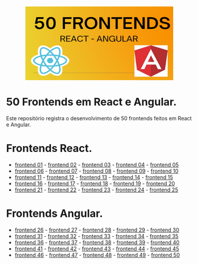 <p align="center"><img src="https://github.com/Adyson-Lima/50_frontends_react_angular/blob/main/50%20FRONTENDS.jpg" alt="logo" width="400" height="200"></p>

# 50 Frontends em React e Angular.

Este repositório registra o desenvolvimento de 50 frontends feitos em React e Angular.

# Frontends React.
- <a href="https://github.com/Adyson-Lima/courses_web">frontend 01</a> - <a href="">frontend 02</a> - <a href="">frontend 03</a> - <a href="">frontend 04</a> - <a href="">frontend 05</a>
- <a href="">frontend 06</a> - <a href="">frontend 07</a> - <a href="">frontend 08</a> - <a href="">frontend 09</a> - <a href="">frontend 10</a>
- <a href="">frontend 11</a> - <a href="">frontend 12</a> - <a href="">frontend 13</a> - <a href="">frontend 14</a> - <a href="">frontend 15</a>
- <a href="">frontend 16</a> - <a href="">frontend 17</a> - <a href="">frontend 18</a> - <a href="">frontend 19</a> - <a href="">frontend 20</a>
- <a href="">frontend 21</a> - <a href="">frontend 22</a> - <a href="">frontend 23</a> - <a href="">frontend 24</a> - <a href="">frontend 25</a>

# Frontends Angular.

- <a href="">frontend 26</a> - <a href="">frontend 27</a> - <a href="">frontend 28</a> - <a href="">frontend 29</a> - <a href="">frontend 30</a>
- <a href="">frontend 31</a> - <a href="">frontend 32</a> - <a href="">frontend 33</a> - <a href="">frontend 34</a> - <a href="">frontend 35</a>
- <a href="">frontend 36</a> - <a href="">frontend 37</a> - <a href="">frontend 38</a> - <a href="">frontend 39</a> - <a href="">frontend 40</a>
- <a href="">frontend 41</a> - <a href="">frontend 42</a> - <a href="">frontend 43</a> - <a href="">frontend 44</a> - <a href="">frontend 45</a>
- <a href="">frontend 46</a> - <a href="">frontend 47</a> - <a href="">frontend 48</a> - <a href="">frontend 49</a> - <a href="">frontend 50</a>


